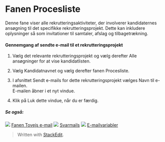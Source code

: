 # Fanen Procesliste

Denne fane viser alle rekrutteringsaktiviteter, der involverer kandidaternes ansøgning til det specifikke rekrutteringsprojekt. Dette kan inkludere oplysninger så som invitationer til samtaler, afslag og tilbagetrækning.

#### Gennemgang af sendte e-mail til et rekrutteringsprojekt

1.  Vælg det relevante rekrutteringsprojekt og vælg derefter  Alle ansøgninger  for at vise kandidatlisten.
2.  Vælg Kandidatnavnet og vælg derefter fanen  Procesliste.
3.  I afsnittet  Sendt e-mails for dette rekrutteringsprojekt  vælges  Navn  til e-mailen.  
    E-mailen åbner i et nyt vindue.  
    
4.  Klik på  Luk dette vindue,  når du er færdig.

##### Se også:

![](../Resources/Images/icon-document-link.png)  [Fanen Tovejs e-mail](two_way_email_tab.htm)
![](../Resources/Images/icon-document-link.png)  [Svarmails](response_emails.htm)
![](../Resources/Images/icon-document-link.png)  [E-mailvariabler](email_variables.htm)


> Written with [StackEdit](https://stackedit.io/).
<!--stackedit_data:
eyJoaXN0b3J5IjpbMTQ4MDEzMDUzMF19
-->